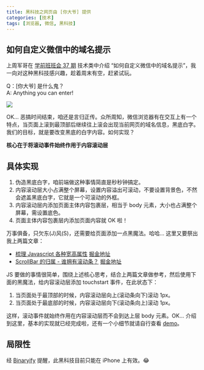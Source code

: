 ```yaml
---
title: 黑科技之网页由 [你大爷] 提供
categories: [技术]
tags: [浏览器, 微信, 黑科技]
---
```


## 如何自定义微信中的域名提示

上周军哥在 [学前班班会 37 期](http://f2e-journey.github.io/xueqianban/#issues/45) 技术类中介绍 “如何自定义微信中的域名提示”，我一向对这种黑科技感兴趣，趁着周末有空，赶紧试玩。

Q：[你大爷] 是什么鬼？  
A: Anything you can enter!

![](https://picabstract-preview-ftn.weiyun.com:8443/ftn_pic_abs_v2/be03fe3cb31b0d7a49367307954461ffcddf2df22b178a1a09a08009c75d9ee90f8181721050e115c1f630c46d256670?pictype=scale&from=30013&version=2.0.0.2&uin=287531381&fname=overscroll.png&size=1024*1024)

OK... 恶搞时间结束，咱还是言归正传。众所周知，微信浏览器有在交互上有一个特点，当页面上滚到最顶部后继续往上滚会出现当前网页的域名信息，黑底白字。我们的目标，就是要改变黑底的白字内容。如何实现？

**核心在于将滚动事件始终作用于内容滚动层**

## 具体实现

1. 伪造黑底白字，咱前端做这种事情简直是秒秒钟搞定。
2. 内容滚动层大小占满整个屏幕，设置内容溢出可滚动，不要设置背景色，不然会遮盖黑底白字，它就是一个可滚动的外框。
3. 内容滚动层内添加页面主体内容包裹层，相当于 body 元素，大小也占满整个屏幕，需设置底色。
4. 页面主体内容包裹层内添加页面内容就 OK 啦！

万事俱备，只欠东(J)风(S)，还需要给页面添加一点黑魔法。哈哈... 这里又要祭出我上两篇文章：

- [梳理 Javascript 各种宽高属性](https://znlbwo.github.io/#!/article/8) [掘金地址](https://gold.xitu.io/entry/583a9d4961ff4b007ecbfaff/detail)
- [ScrollBar 的归属 - 谁拥有滚动条？](https://znlbwo.github.io/#!/article/9) [掘金地址](https://gold.xitu.io/entry/583ab7f0ac502e006c1c6eff/detail)

JS 要做的事情很简单，围绕上述核心思考，结合上两篇文章做参考，然后使用下面的黑魔法，给内容滚动层添加 touchstart 事件，在此状态下：

1. 当页面处于最顶部的时候，内容滚动层向上(滚动条向下)滚动 1px。
2. 当页面处于最底部的时候，内容滚动层向下(滚动条向上)滚动 1px。

这样，滚动事件就始终作用在内容滚动层而不会到达上层 body 元素。OK... 介绍到这里，基本的实现就已经完成啦，还有一个小细节就请自行查看 [demo](https://znlbwo.github.io/study/demo/overscroll.html)。

## 局限性

经 [Binaryify](https://github.com/Binaryify) 提醒，此黑科技目前只能在 iPhone 上有效。😂
